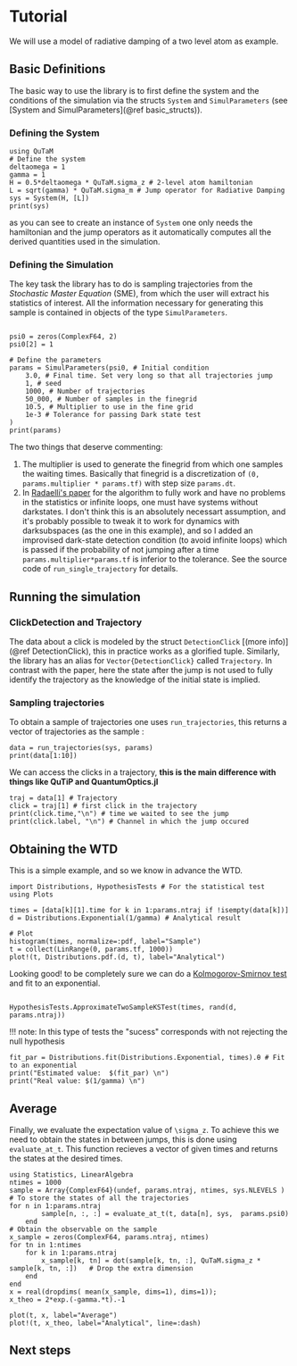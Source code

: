 # Tutorial
We will use a model of radiative damping of a two level atom as example.

## Basic Definitions
The basic way to use the library is to first define the system and 
the conditions of the simulation via the structs `System` and `SimulParameters` (see [System and SimulParameters](@ref basic_structs)).

### Defining the System
```@example workflow1
using QuTaM
# Define the system
deltaomega = 1
gamma = 1
H = 0.5*deltaomega * QuTaM.sigma_z # 2-level atom hamiltonian
L = sqrt(gamma) * QuTaM.sigma_m # Jump operator for Radiative Damping
sys = System(H, [L])
print(sys)
```

as you can see to create an instance of `System` one only needs the hamiltonian and the jump operators as it automatically computes all the derived quantities used in the simulation.

### Defining the Simulation

The key task the library has to do is sampling trajectories from the _Stochastic Master Equation_ (SME), from which the user will extract his 
statistics of interest. All the information necessary for generating this sample is contained in objects of the type  `SimulParameters`.

```@example workflow1
    
psi0 = zeros(ComplexF64, 2)
psi0[2] = 1

# Define the parameters
params = SimulParameters(psi0, # Initial condition
    3.0, # Final time. Set very long so that all trajectories jump
    1, # seed
    1000, # Number of trajectories
    50_000, # Number of samples in the finegrid
    10.5, # Multiplier to use in the fine grid
    1e-3 # Tolerance for passing Dark state test
)
print(params)
```
The two things that deserve commenting: 
1. The multiplier is used to generate the finegrid from which one samples the waiting times. Basically that finegrid is a discretization of `(0, params.multiplier * params.tf)` with step size `params.dt`.
2. In [Radaelli's paper](https://arxiv.org/abs/2303.15405) for the algorithm to fully work and have no problems in the statistics or infinite loops, one must have systems without darkstates. I don't think this is an absolutely necessart assumption, and it's probably possible to tweak it to work for dynamics with darksubspaces (as the one in this example), and so I added an improvised dark-state detection condition (to avoid infinite loops) which is passed if the probability of not jumping after a time `params.multiplier*params.tf` is inferior to the tolerance. See the source code of `run_single_trajectory` for details.

## Running the simulation

### ClickDetection and Trajectory
The data about a click is modeled by the struct `DetectionClick` [(more info)](@ref DetectionClick), this in practice works as a glorified tuple. Similarly, the library has an alias for `Vector{DetectionClick}` called `Trajectory`. In contrast with the paper, here the state after the jump is not used to fully identify the trajectory as the knowledge of the initial state is implied.

### Sampling trajectories
To obtain a sample of trajectories one uses `run_trajectories`, this returns a vector of trajectories as the sample :

```@example workflow1
data = run_trajectories(sys, params)
print(data[1:10])
```

We can access the clicks in a trajectory, **this is the main difference with things like QuTiP and QuantumOptics.jl**

```@example workflow1
traj = data[1] # Trajectory
click = traj[1] # first click in the trajectory
print(click.time,"\n") # time we waited to see the jump
print(click.label, "\n") # Channel in which the jump occured
```
## Obtaining the WTD
This is a simple example, and so we know in advance the WTD.

```@example workflow1
import Distributions, HypothesisTests # For the statistical test
using Plots

times = [data[k][1].time for k in 1:params.ntraj if !isempty(data[k])]
d = Distributions.Exponential(1/gamma) # Analytical result

# Plot
histogram(times, normalize=:pdf, label="Sample")
t = collect(LinRange(0, params.tf, 1000))
plot!(t, Distributions.pdf.(d, t), label="Analytical")
```

Looking good! to be completely sure we can do a [Kolmogorov-Smirnov test](https://en.wikipedia.org/wiki/Kolmogorov%E2%80%93Smirnov_test#Two-sample_Kolmogorov%E2%80%93Smirnov_test) and fit to an exponential.

```@example workflow1

HypothesisTests.ApproximateTwoSampleKSTest(times, rand(d, params.ntraj))
```
!!! note: In this type of tests the "sucess" corresponds with not rejecting the null hypothesis
```@example workflow1
fit_par = Distributions.fit(Distributions.Exponential, times).θ # Fit to an exponential
print("Estimated value:  $(fit_par) \n")
print("Real value: $(1/gamma) \n")
```

## Average 

Finally, we evaluate the expectation value of ``\sigma_z``. To achieve this we need to obtain the states in between jumps, this is done using `evaluate_at_t`. This function recieves a vector of given times and returns 
the states at the desired times.

```@example workflow1
using Statistics, LinearAlgebra
ntimes = 1000
sample = Array{ComplexF64}(undef, params.ntraj, ntimes, sys.NLEVELS ) # To store the states of all the trajectories
for n in 1:params.ntraj
        sample[n, :, :] = evaluate_at_t(t, data[n], sys,  params.psi0)
    end
# Obtain the observable on the sample
x_sample = zeros(ComplexF64, params.ntraj, ntimes)
for tn in 1:ntimes
    for k in 1:params.ntraj
        x_sample[k, tn] = dot(sample[k, tn, :], QuTaM.sigma_z * sample[k, tn, :])   # Drop the extra dimension
    end
end
x = real(dropdims( mean(x_sample, dims=1), dims=1));
x_theo = 2*exp.(-gamma.*t).-1

plot(t, x, label="Average")
plot!(t, x_theo, label="Analytical", line=:dash)
```
## Next steps
